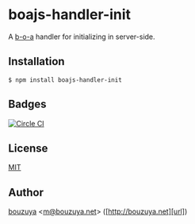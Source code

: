 # boajs-handler-init

A [b-o-a][bouzuya/b-o-a] handler for initializing in server-side.

## Installation

```
$ npm install boajs-handler-init
```

## Badges

[![Circle CI][circleci-badge-url]][circleci-url]

## License

[MIT](LICENSE)

## Author

[bouzuya][user] &lt;[m@bouzuya.net][email]&gt; ([http://bouzuya.net][url])

[user]: https://github.com/bouzuya
[email]: mailto:m@bouzuya.net
[url]: http://bouzuya.net
[bouzuya/b-o-a]: https://github.com/bouzuya/b-o-a
[circleci-badge-url]: https://circleci.com/gh/bouzuya/boajs-handler-init.svg?style=svg
[circleci-url]: https://circleci.com/gh/bouzuya/boajs-handler-init
